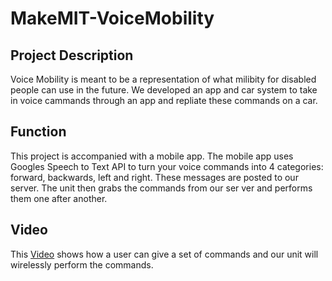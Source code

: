 # MakeMIT-VoiceMobility

## Project Description
Voice Mobility is meant to be a representation of what milibity for disabled people can use in the future. We developed an app and car system to take in voice cammands through an app and repliate these commands on a car. 

## Function
This project is accompanied with a mobile app. The mobile app uses Googles Speech to Text API to turn your voice commands into 4 categories: forward, backwards, left and right. These messages are posted to our server. The unit then grabs the commands  from our ser ver and performs them one after another.

## Video

This [Video](https://www.youtube.com/watch?time_continue=1&v=MmMTY_Vamag) shows how a user can give a set of commands and our unit will wirelessly perform the commands.





